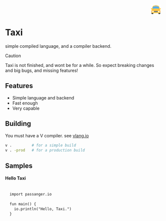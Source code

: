 <p align="right">
  <img width="32" height="32" src="./assets/taxi.png">
</p>

# Taxi

simple compiled language, and a compiler backend.

> [!CAUTION]
> Taxi is not finished, and wont be for a while. So expect breaking changes and big bugs, and missing features!

## Features

* Simple language and backend
* Fast enough
* Very capable

## Building

You must have a V compiler. see [vlang.io](https://vlang.io/)


```bash
v .         # for a simple build
v . -prod   # for a production build
```

## Samples 

#### Hello Taxi

```taxi

  import passanger.io

  fun main() {
    io.println("Hello, Taxi.")
  }

```